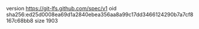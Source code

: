 version https://git-lfs.github.com/spec/v1
oid sha256:ed25d0008ea69d1a2840ebea356aa8a99c17dd3466124290b7a7cf8167c68bb8
size 1903

